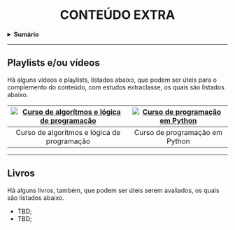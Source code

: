 <h1 align="center">
    CONTEÚDO EXTRA
</h1>

<details>
    <summary><b>Sumário</b></summary>
    <ol>
        <li><a href="#playlists-eou-vídeos">Playlists e/ou vídeos</a></li>
        <li><a href="#livros">Livros</a></li>
    </ol>
</details>

---

## Playlists e/ou vídeos

Há alguns vídeos e playlists, listados abaixo, que podem ser úteis para o complemento do conteúdo, com estudos extraclasse, os quais são listados abaixo.

<div align="center">

| [![Curso de algorítmos e lógica de programação](https://img.youtube.com/vi/xtEh4BZfj4o/hqdefault.jpg)](https://www.youtube.com/playlist?list=PLqJK4Oyr5WSglLpxRZM5cAnmMdgsio-Zy) | [![Curso de programação em Python](https://img.youtube.com/vi/S9uPNppGsGo/hqdefault.jpg)](https://www.youtube.com/playlist?list=PLvE-ZAFRgX8hnECDn1v9HNTI71veL3oW0) |
|:---:|:---:|
| Curso de algorítmos e lógica de programação | Curso de programação em Python |

</div>

---

## Livros

Há alguns livros, também, que podem ser úteis serem avaliados, os quais são listados abaixo.

- TBD;
- TBD;
